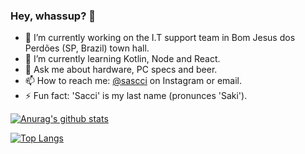 ### Hey, whassup? 👋




- 🔭 I’m currently working on the I.T support team in Bom Jesus dos Perdões (SP, Brazil) town hall.
- 🌱 I’m currently learning Kotlin, Node and React.
- 💬 Ask me about hardware, PC specs and beer.
- 📫 How to reach me: [@sascci](https://www.instagram.com/sascci/) on Instagram or email. 
- ⚡ Fun fact: 'Sacci' is my last name (pronunces 'Saki').

[![Anurag's github stats](https://github-readme-stats.vercel.app/api?username=aka-sacci)](https://github.com/anuraghazra/github-readme-stats)

[![Top Langs](https://github-readme-stats.vercel.app/api/top-langs/?username=aka-sacci&layout=compact)](https://github.com/anuraghazra/github-readme-stats)
